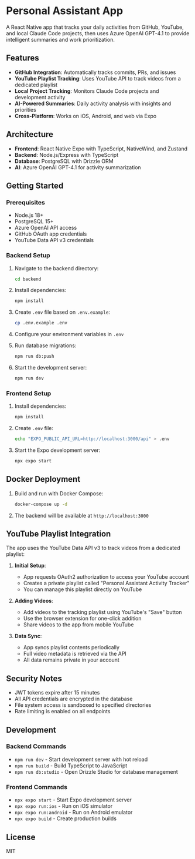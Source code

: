 # Personal Assistant App

A React Native app that tracks your daily activities from GitHub, YouTube, and local Claude Code projects, then uses Azure OpenAI GPT-4.1 to provide intelligent summaries and work prioritization.

## Features

- **GitHub Integration**: Automatically tracks commits, PRs, and issues
- **YouTube Playlist Tracking**: Uses YouTube API to track videos from a dedicated playlist
- **Local Project Tracking**: Monitors Claude Code projects and development activity
- **AI-Powered Summaries**: Daily activity analysis with insights and priorities
- **Cross-Platform**: Works on iOS, Android, and web via Expo

## Architecture

- **Frontend**: React Native Expo with TypeScript, NativeWind, and Zustand
- **Backend**: Node.js/Express with TypeScript
- **Database**: PostgreSQL with Drizzle ORM
- **AI**: Azure OpenAI GPT-4.1 for activity summarization

## Getting Started

### Prerequisites

- Node.js 18+
- PostgreSQL 15+
- Azure OpenAI API access
- GitHub OAuth app credentials
- YouTube Data API v3 credentials

### Backend Setup

1. Navigate to the backend directory:
   ```bash
   cd backend
   ```

2. Install dependencies:
   ```bash
   npm install
   ```

3. Create `.env` file based on `.env.example`:
   ```bash
   cp .env.example .env
   ```

4. Configure your environment variables in `.env`

5. Run database migrations:
   ```bash
   npm run db:push
   ```

6. Start the development server:
   ```bash
   npm run dev
   ```

### Frontend Setup

1. Install dependencies:
   ```bash
   npm install
   ```

2. Create `.env` file:
   ```bash
   echo "EXPO_PUBLIC_API_URL=http://localhost:3000/api" > .env
   ```

3. Start the Expo development server:
   ```bash
   npx expo start
   ```

## Docker Deployment

1. Build and run with Docker Compose:
   ```bash
   docker-compose up -d
   ```

2. The backend will be available at `http://localhost:3000`

## YouTube Playlist Integration

The app uses the YouTube Data API v3 to track videos from a dedicated playlist:

1. **Initial Setup**:
   - App requests OAuth2 authorization to access your YouTube account
   - Creates a private playlist called "Personal Assistant Activity Tracker"
   - You can manage this playlist directly on YouTube

2. **Adding Videos**:
   - Add videos to the tracking playlist using YouTube's "Save" button
   - Use the browser extension for one-click addition
   - Share videos to the app from mobile YouTube

3. **Data Sync**:
   - App syncs playlist contents periodically
   - Full video metadata is retrieved via the API
   - All data remains private in your account

## Security Notes

- JWT tokens expire after 15 minutes
- All API credentials are encrypted in the database
- File system access is sandboxed to specified directories
- Rate limiting is enabled on all endpoints

## Development

### Backend Commands

- `npm run dev` - Start development server with hot reload
- `npm run build` - Build TypeScript to JavaScript
- `npm run db:studio` - Open Drizzle Studio for database management

### Frontend Commands

- `npx expo start` - Start Expo development server
- `npx expo run:ios` - Run on iOS simulator
- `npx expo run:android` - Run on Android emulator
- `npx expo build` - Create production builds

## License

MIT